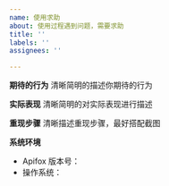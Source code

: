 ```yaml
---
name: 使用求助
about: 使用过程遇到问题，需要求助
title: ''
labels: ''
assignees: ''

---
```


**期待的行为**
清晰简明的描述你期待的行为

**实际表现**
清晰简明的对实际表现进行描述

**重现步骤**
清晰描述重现步骤，最好搭配截图

**系统环境**
 - Apifox 版本号：
 - 操作系统：
